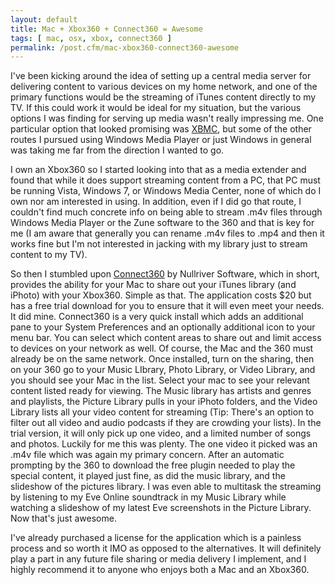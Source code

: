 ```yaml
---
layout: default
title: Mac + Xbox360 + Connect360 = Awesome
tags: [ mac, osx, xbox, connect360 ]
permalink: /post.cfm/mac-xbox360-connect360-awesome
---
```


I've been kicking around the idea of setting up a central media server for delivering content to various devices on my home network, and one of the primary functions would be the streaming of iTunes content directly to my TV. If this could work it would be ideal for my situation, but the various options I was finding for serving up media wasn't really impressing me. One particular option that looked promising was [XBMC], but some of the other routes I pursued using Windows Media Player or just Windows in general was taking me far from the direction I wanted to go.

I own an Xbox360 so I started looking into that as a media extender and found that while it does support streaming content from a PC, that PC must be running Vista, Windows 7, or Windows Media Center, none of which do I own nor am interested in using. In addition, even if I did go that route, I couldn't find much concrete info on being able to stream .m4v files through Windows Media Player or the Zune software to the 360 and that is key for me (I am aware that generally you can rename .m4v files to .mp4 and then it works fine but I'm not interested in jacking with my library just to stream content to my TV).

So then I stumbled upon [Connect360] by Nullriver Software, which in short, provides the ability for your Mac to share out your iTunes library (and iPhoto) with your Xbox360. Simple as that. The application costs $20 but has a free trial download for you to ensure that it will even meet your needs. It did mine. Connect360 is a very quick install which adds an additional pane to your System Preferences and an optionally additional icon to your menu bar. You can select which content areas to share out and limit access to devices on your network as well. Of course, the Mac and the 360 must already be on the same network. Once installed, turn on the sharing, then on your 360 go to your Music LIbrary, Photo Library, or Video Library, and you should see your Mac in the list. Select your mac to see your relevant content listed ready for viewing. The Music library has artists and genres and playlists, the Picture Library pulls in your iPhoto folders, and the Video Library lists all your video content for streaming (Tip: There's an option to filter out all video and audio podcasts if they are crowding your lists). In the trial version, it will only pick up one video, and a limited number of songs and photos. Luckily for me this was plenty. The one video it picked was an .m4v file which was again my primary concern. After an automatic prompting by the 360 to download the free plugin needed to play the special content, it played just fine, as did the music library, and the slideshow of the pictures library. I was even able to multitask the streaming by listening to my Eve Online soundtrack in my Music Library while watching a slideshow of my latest Eve screenshots in the Picture Library. Now that's just awesome.

I've already purchased a license for the application which is a painless process and so worth it IMO as opposed to the alternatives. It will definitely play a part in any future file sharing or media delivery I implement, and I highly recommend it to anyone who enjoys both a Mac and an Xbox360.

[XBMC]: http://xbmc.org/
[Connect360]: http://www.nullriver.com/products/connect360


